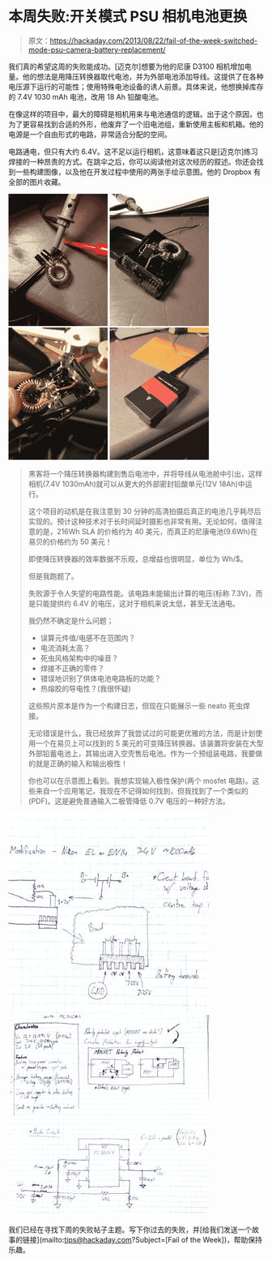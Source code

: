 # 本周失败:开关模式 PSU 相机电池更换

> 原文：<https://hackaday.com/2013/08/22/fail-of-the-week-switched-mode-psu-camera-battery-replacement/>

我们真的希望这周的失败能成功。[迈克尔]想要为他的尼康 D3100 相机增加电量。他的想法是用降压转换器取代电池，并为外部电池添加导线。这提供了在各种电压源下运行的可能性；使用特殊电池设备的诱人前景。具体来说，他想换掉库存的 7.4V 1030 mAh 电池，改用 18 Ah 铅酸电池。

在像这样的项目中，最大的障碍是相机用来与电池通信的逻辑。出于这个原因，也为了更容易找到合适的外形，他废弃了一个旧电池组，重新使用主板和机箱。他的电源是一个自由形式的电路，非常适合分配的空间。

电路通电，但只有大约 6.4V。这不足以运行相机，这意味着这只是[迈克尔]练习焊接的一种昂贵的方式。在跳伞之后，你可以阅读他对这次经历的叙述。你还会找到一些构建图像，以及他在开发过程中使用的两张手绘示意图。他的 Dropbox 有全部的图片收藏。

 [![01-testing-psu-circuit](img/44ca3fc0d5a74b23fcfc4d40a9c1595c.png "01-testing-psu-circuit")](https://hackaday.com/2013/08/22/fail-of-the-week-switched-mode-psu-camera-battery-replacement/01-testing-psu-circuit/)  [![02-connected-to-battery-pcb](img/6e2e9f522b3b137d838fc3fc795b5873.png "02-connected-to-battery-pcb")](https://hackaday.com/2013/08/22/fail-of-the-week-switched-mode-psu-camera-battery-replacement/02-connected-to-battery-pcb/)  [![03-secured-in-battery-enclosure](img/937a2dae7e3c44a2f0ff67748e09b003.png "03-secured-in-battery-enclosure")](https://hackaday.com/2013/08/22/fail-of-the-week-switched-mode-psu-camera-battery-replacement/03-secured-in-battery-enclosure/)  [![04-all-wrapped-up](img/eb64530098d03c421a08fbfbf8682cb5.png "04-all-wrapped-up")](https://hackaday.com/2013/08/22/fail-of-the-week-switched-mode-psu-camera-battery-replacement/04-all-wrapped-up/) 

> 黑客将一个降压转换器构建到售后电池中，并将导线从电池舱中引出，这样相机(7.4V 1030mAh)就可以从更大的外部密封铅酸单元(12V 18Ah)中运行。
> 
> 这个项目的动机是在我注意到 30 分钟的高清拍摄后真正的电池几乎耗尽后实现的。预计这种技术对于长时间延时摄影也非常有用。无论如何，值得注意的是，216Wh SLA 的价格约为 40 美元，而真正的尼康电池(9.6Wh)在易贝的价格约为 50 美元！
> 
> 即使降压转换器的效率数据不乐观，总增益也很明显，单位为 Wh/$。
> 
> 但是我跑题了。
> 
> 失败源于令人失望的电路性能。该电路未能输出计算的电压(标称 7.3V)，而是只能提供约 6.4V 的电压，这对于相机来说太低，甚至无法通电。
> 
> 我仍然不确定是什么问题；
> 
> *   误算元件值/电感不在范围内？
> *   电流消耗太高？
> *   死虫风格架构中的噪音？
> *   焊接不正确的零件？
> *   错误地识别了供体电池电路板的功能？
> *   热熔胶的导电性？(我很怀疑)
> 
> 这些照片原本是作为一个构建日志，但现在只能展示一些 neato 死虫焊接。
> 
> 无论错误是什么，我已经放弃了我尝试过的可能更优雅的方法，而是计划使用一个在易贝上可以找到的 5 美元的可变降压转换器。该装置将安装在大型外部铅蓄电池上，其输出进入空壳售后电池。作为一个预组装电路，我要做的就是正确的输入和输出极性！
> 
> 你也可以在示意图上看到。我想实现输入极性保护(两个 mosfet 电路)。这些来自一个应用笔记，我现在不记得如何找到，但我找到了一个类似的 (PDF)。这是避免普通输入二极管降低 0.7V 电压的一种好方法。

 [![fail-camera-psu-schem-2](img/9149e7b810899fae2dec7e8d71848a21.png "fail-camera-psu-schem-2")](https://i0.wp.com/hackaday.com/wp-content/uploads/2013/08/fail-camera-psu-schem-2.jpg?ssl=1)  [![fail-camera-psu-schem-1](img/dac6fcc91436fe16d04db96541f4f25d.png "fail-camera-psu-schem-1")](https://i0.wp.com/hackaday.com/wp-content/uploads/2013/08/fail-camera-psu-schem-1.jpg?ssl=1) 

我们已经在寻找下周的失败帖子主题。写下你过去的失败，并[给我们发送一个故事的链接](mailto:tips@hackaday.com?Subject=[Fail of the Week])，帮助保持乐趣。